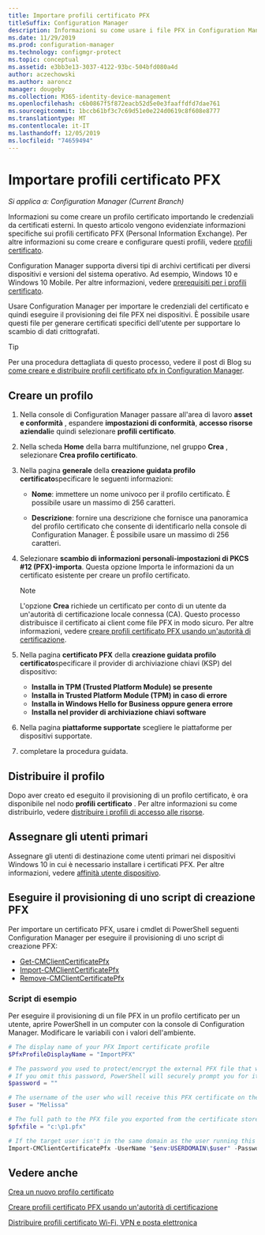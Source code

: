 ```yaml
---
title: Importare profili certificato PFX
titleSuffix: Configuration Manager
description: Informazioni su come usare i file PFX in Configuration Manager per generare certificati specifici dell'utente che supportano lo scambio di dati crittografati.
ms.date: 11/29/2019
ms.prod: configuration-manager
ms.technology: configmgr-protect
ms.topic: conceptual
ms.assetid: e3bb3e13-3037-4122-93bc-504bfd080a4d
author: aczechowski
ms.author: aaroncz
manager: dougeby
ms.collection: M365-identity-device-management
ms.openlocfilehash: c6b0867f5f872eacb52d5e0e3faaffdfd7dae761
ms.sourcegitcommit: 1bccb61bf3c7c69d51e0e224d0619c8f608e8777
ms.translationtype: MT
ms.contentlocale: it-IT
ms.lasthandoff: 12/05/2019
ms.locfileid: "74659494"
---
```

# <a name="import-pfx-certificate-profiles"></a>Importare profili certificato PFX

*Si applica a: Configuration Manager (Current Branch)*

Informazioni su come creare un profilo certificato importando le credenziali da certificati esterni. In questo articolo vengono evidenziate informazioni specifiche sui profili certificato PFX (Personal Information Exchange). Per altre informazioni su come creare e configurare questi profili, vedere [profili certificato](/configmgr/protect/deploy-use/introduction-to-certificate-profiles).

Configuration Manager supporta diversi tipi di archivi certificati per diversi dispositivi e versioni del sistema operativo. Ad esempio, Windows 10 e Windows 10 Mobile. Per altre informazioni, vedere [prerequisiti per i profili certificato](/configmgr/protect/plan-design/prerequisites-for-certificate-profiles).

Usare Configuration Manager per importare le credenziali del certificato e quindi eseguire il provisioning dei file PFX nei dispositivi. È possibile usare questi file per generare certificati specifici dell'utente per supportare lo scambio di dati crittografati.

> [!TIP]  
> Per una procedura dettagliata di questo processo, vedere il post di Blog su [come creare e distribuire profili certificato pfx in Configuration Manager](https://blogs.technet.microsoft.com/karanrustagi/2015/09/01/how-to-create-and-deploy-pfx-certificate-profiles-in-configuration-manager/).  

## <a name="create-a-profile"></a>Creare un profilo

1. Nella console di Configuration Manager passare all'area di lavoro **asset e conformità** , espandere **impostazioni di conformità**, **accesso risorse aziendali**e quindi selezionare **profili certificato**.

1. Nella scheda **Home** della barra multifunzione, nel gruppo **Crea** , selezionare **Crea profilo certificato**.

1. Nella pagina **generale** della **creazione guidata profilo certificato**specificare le seguenti informazioni:  

    - **Nome**: immettere un nome univoco per il profilo certificato. È possibile usare un massimo di 256 caratteri.  

    - **Descrizione**: fornire una descrizione che fornisce una panoramica del profilo certificato che consente di identificarlo nella console di Configuration Manager. È possibile usare un massimo di 256 caratteri.  

1. Selezionare **scambio di informazioni personali-impostazioni di PKCS #12 (PFX)-importa**. Questa opzione Importa le informazioni da un certificato esistente per creare un profilo certificato.

    > [!NOTE]
    > L'opzione **Crea** richiede un certificato per conto di un utente da un'autorità di certificazione locale connessa (CA). Questo processo distribuisce il certificato ai client come file PFX in modo sicuro. Per altre informazioni, vedere [creare profili certificato PFX usando un'autorità di certificazione](/configmgr/mdm/deploy-use/create-pfx-certificate-profiles).

1. Nella pagina **certificato PFX** della **creazione guidata profilo certificato**specificare il provider di archiviazione chiavi (KSP) del dispositivo:

    - **Installa in TPM (Trusted Platform Module) se presente**  
    - **Installa in Trusted Platform Module (TPM) in caso di errore**
    - **Installa in Windows Hello for Business oppure genera errore**
    - **Installa nel provider di archiviazione chiavi software**

1. Nella pagina **piattaforme supportate** scegliere le piattaforme per dispositivi supportate.

1. completare la procedura guidata.

## <a name="deploy-the-profile"></a>Distribuire il profilo

Dopo aver creato ed eseguito il provisioning di un profilo certificato, è ora disponibile nel nodo **profili certificato** . Per altre informazioni su come distribuirlo, vedere [distribuire i profili di accesso alle risorse](/configmgr/protect/deploy-use/deploy-wifi-vpn-email-cert-profiles).

## <a name="assign-primary-users"></a>Assegnare gli utenti primari

Assegnare gli utenti di destinazione come utenti primari nei dispositivi Windows 10 in cui è necessario installare i certificati PFX. Per altre informazioni, vedere [affinità utente dispositivo](/configmgr/apps/deploy-use/link-users-and-devices-with-user-device-affinity).

## <a name="provision-a-create-pfx-script"></a>Eseguire il provisioning di uno script di creazione PFX

Per importare un certificato PFX, usare i cmdlet di PowerShell seguenti Configuration Manager per eseguire il provisioning di uno script di creazione PFX:

- [Get-CMClientCertificatePfx](https://docs.microsoft.com/powershell/module/configurationmanager/get-cmclientcertificatepfx?view=sccm-ps)
- [Import-CMClientCertificatePfx](https://docs.microsoft.com/powershell/module/configurationmanager/import-cmclientcertificatepfx?view=sccm-ps)
- [Remove-CMClientCertificatePfx](https://docs.microsoft.com/powershell/module/configurationmanager/remove-cmclientcertificatepfx?view=sccm-ps)

### <a name="example-script"></a>Script di esempio

Per eseguire il provisioning di un file PFX in un profilo certificato per un utente, aprire PowerShell in un computer con la console di Configuration Manager. Modificare le variabili con i valori dell'ambiente.

``` PowerShell
# The display name of your PFX Import certificate profile
$PfxProfileDisplayName = "ImportPFX"

# The password you used to protect/encrypt the external PFX file that was created/exported from your certificate storage provider
# If you omit this password, PowerShell will securely prompt you for it. You can specify it as a parameter for process automation.
$password = ""

# The username of the user who will receive this PFX certificate on their device
$user = "Melissa"

# The full path to the PFX file you exported from the certificate store
$pfxfile = "c:\p1.pfx"

# If the target user isn't in the same domain as the user running this script, specify a different domain
Import-CMClientCertificatePfx -UserName "$env:USERDOMAIN\$user" -Password (ConvertTo-SecureString -String $password -AsPlainText -Force) -CertificateProfilePfx (Get-CMCertificateProfilePfx -Fast -Name $PfxProfileDisplayName) -Path $pfxfile
```

## <a name="see-also"></a>Vedere anche

[Crea un nuovo profilo certificato](/configmgr/protect/deploy-use/create-certificate-profiles)

[Creare profili certificato PFX usando un'autorità di certificazione](/configmgr/mdm/deploy-use/create-pfx-certificate-profiles)

[Distribuire profili certificato Wi-Fi, VPN e posta elettronica](/configmgr/protect/deploy-use/deploy-wifi-vpn-email-cert-profiles)
